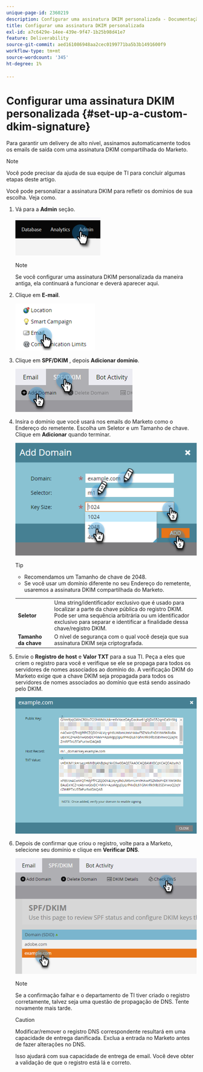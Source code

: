 ```yaml
---
unique-page-id: 2360219
description: Configurar uma assinatura DKIM personalizada - Documentação do Marketo - Documentação do produto
title: Configurar uma assinatura DKIM personalizada
exl-id: a7c6429e-14ee-439e-9f47-1b25b98d41e7
feature: Deliverability
source-git-commit: aed161086948aa2cec0199771ba5b3b1491600f9
workflow-type: tm+mt
source-wordcount: '345'
ht-degree: 1%

---
```


# Configurar uma assinatura DKIM personalizada {#set-up-a-custom-dkim-signature}

Para garantir um delivery de alto nível, assinamos automaticamente todos os emails de saída com uma assinatura DKIM compartilhada do Marketo.

>[!NOTE]
>
>Você pode precisar da ajuda de sua equipe de TI para concluir algumas etapas deste artigo.

Você pode personalizar a assinatura DKIM para refletir os domínios de sua escolha. Veja como.

1. Vá para a **Admin** seção.

   ![](assets/set-up-a-custom-dkim-signature-1.png)

   >[!NOTE]
   >
   >Se você configurar uma assinatura DKIM personalizada da maneira antiga, ela continuará a funcionar e deverá aparecer aqui.

1. Clique em **E-mail**.

   ![](assets/set-up-a-custom-dkim-signature-2.png)

1. Clique em **SPF/DKIM** , depois **Adicionar domínio**.

   ![](assets/set-up-a-custom-dkim-signature-3.png)

1. Insira o domínio que você usará nos emails do Marketo como o Endereço do remetente. Escolha um Seletor e um Tamanho de chave. Clique em **Adicionar** quando terminar.

   ![](assets/set-up-a-custom-dkim-signature-4.png)

   >[!TIP]
   >
   >* Recomendamos um Tamanho de chave de 2048.
   >* Se você usar um domínio diferente no seu Endereço do remetente, usaremos a assinatura DKIM compartilhada do Marketo.

   <table> 
   <tr>
   <td width="20%"><b>Seletor</b></td>
   <td>Uma string/identificador exclusivo que é usado para localizar a parte da chave pública do registro DKIM. Pode ser uma sequência arbitrária ou um identificador exclusivo para separar e identificar a finalidade dessa chave/registro DKIM.</td>
   </tr>
   <tr> 
   <td width="20%"><b>Tamanho da chave</b></td>
   <td>O nível de segurança com o qual você deseja que sua assinatura DKIM seja criptografada.</td>
   </tr>
   </tbody>
   </table>

1. Envie o **Registro de host** e **Valor TXT** para a sua TI. Peça a eles que criem o registro para você e verifique se ele se propaga para todos os servidores de nomes associados ao domínio do. A verificação DKIM do Marketo exige que a chave DKIM seja propagada para todos os servidores de nomes associados ao domínio que está sendo assinado pelo DKIM.

   ![](assets/set-up-a-custom-dkim-signature-5.png)

1. Depois de confirmar que criou o registro, volte para a Marketo, selecione seu domínio e clique em **Verificar DNS**.

   ![](assets/set-up-a-custom-dkim-signature-6.png)

   >[!NOTE]
   >
   >Se a confirmação falhar e o departamento de TI tiver criado o registro corretamente, talvez seja uma questão de propagação de DNS. Tente novamente mais tarde.

   >[!CAUTION]
   >
   >Modificar/remover o registro DNS correspondente resultará em uma capacidade de entrega danificada. Exclua a entrada no Marketo antes de fazer alterações no DNS.

   Isso ajudará com sua capacidade de entrega de email. Você deve obter a validação de que o registro está lá e correto.
